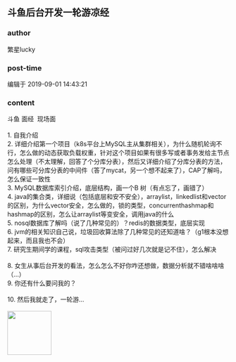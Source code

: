 ## 斗鱼后台开发一轮游凉经
### author 
繁星lucky
### post-time 

编辑于  2019-09-01 14:43:21
### content 
<div class="post-topic-des nc-post-content">
 <div>
  斗鱼 面经  现场面
 </div>
 <div>
  <br/>
 </div>
 <div>
  1. 自我介绍
 </div>
 <div>
  2. 详细介绍第一个项目（k8s平台上MySQL主从集群相关），为什么随机轮询不行，怎么做的动态获取负载权重，针对这个项目如果有很多写或者事务发给主节点怎么处理（不太理解，回答了个分库分表），然后又详细介绍了分库分表的方法，问有哪些可分库分表的中间件（答了mycat，另一个想不起来了），CAP了解吗，怎么保证一致性
 </div>
 <div>
  3. MySQL数据库索引介绍，底层结构，画一个B 树（有点忘了，画错了）
 </div>
 <div>
  4. java的集合类，详细说（包括底层和安不安全），arraylist，linkedlist和vector的区别，为什么vector安全，怎么做的，锁的类型，concurrenthashmap和hashmap的区别，怎么让arraylist等变安全，调用java的什么
 </div>
 <div>
  5. nosql数据库了解吗（说了几种常见的）？redis的数据类型，底层实现
 </div>
 <div>
  6. jvm的相关知识自己说，垃圾回收算法除了几种常见的还知道啥？（g1根本没想起来，而且我也不会）
 </div>
 <div>
  7. 研究生期间学的课程，sql攻击类型（被问过好几次就是记不住），怎么解决
 </div>
 <div>
  <br/>
 </div>
 <div>
  8. 女生从事后台开发的看法，怎么怎么不好你咋还想做，数据分析就不错啥啥啥（…）
 </div>
 <div>
  9. 你还有什么要问我的？
 </div>
 <div>
  <br/>
 </div>
 <div>
  10. 然后我就走了，一轮游…
 </div>
 <div>
  <br/>
 </div>
 <img data-card-emoji="[别理我]" height="100px" src="https://uploadfiles.nowcoder.com/images/20191019/6658561_1571455041360_4A47A0DB6E60853DEDFCFDF08A5CA249" width="100px"/>
</div>
